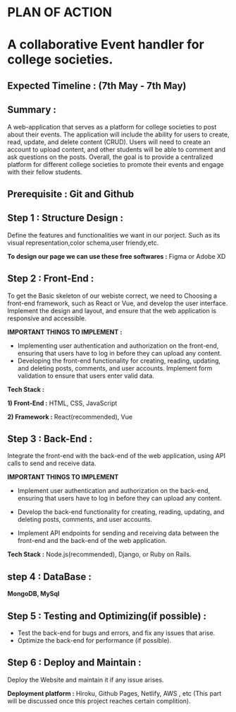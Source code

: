 
# PLAN OF ACTION

# A collaborative Event handler for college societies.

## Expected Timeline : (7th May - 7th May)

## Summary  :
A web-application that serves as a platform for college societies to post about their events. The application will include the ability for users to create, read, update, and delete content (CRUD). Users will need to create an account to upload content, and other students will be able to comment and ask questions on the posts. Overall, the goal is to provide a centralized platform for different college societies to promote their events and engage with their fellow students. 

## Prerequisite : Git and Github
## Step 1 : Structure Design : 
Define the features and functionalities we want in our porject.
Such as its visual representation,color schema,user friendy,etc.

**To design our page we can use these free softwares :**
 Figma or Adobe XD

## Step 2 : Front-End :
To get the Basic skeleton of our webiste correct, we need to Choosing a front-end framework, such as React or Vue, and develop the user interface. Implement the design and layout, and ensure that the web application is responsive and accessible.

**IMPORTANT THINGS TO IMPLEMENT :** 

* Implementing user authentication and authorization on the front-end, ensuring that users have to log in before they can upload any content.
* Developing the front-end functionality for creating, reading, updating, and deleting posts, comments, and user accounts. Implement form validation to ensure that users enter valid data.

**Tech Stack :**

**1) Front-End :** HTML, CSS, JavaScript

**2) Framework :** React(recommended), Vue 

## Step 3 : Back-End : 
Integrate the front-end with the back-end of the web application, using API calls to send and receive data.

**IMPORTANT THINGS TO IMPLEMENT**
* Implement user authentication and authorization on the back-end, ensuring that users have to log in before they can upload any content.

* Develop the back-end functionality for creating, reading, updating, and deleting posts, comments, and user accounts. 

* Implement API endpoints for sending and receiving data between the front-end and the back-end of the web application.

**Tech Stack :**
Node.js(recommended), Django, or Ruby on Rails.

## step 4 : DataBase : 
**MongoDB, MySql**

## Step 5 : Testing and Optimizing(if possible) : 
* Test the back-end for bugs and errors, and fix any issues that arise.
* Optimize the back-end for performance (if possible).

## Step 6 : Deploy and Maintain : 
Deploy the Website and maintain it if any issue arises.

**Deployment platform  :**
Hiroku, Github Pages, Netlify, AWS , etc (This part will be discussed once this project reaches certain complition).



    

